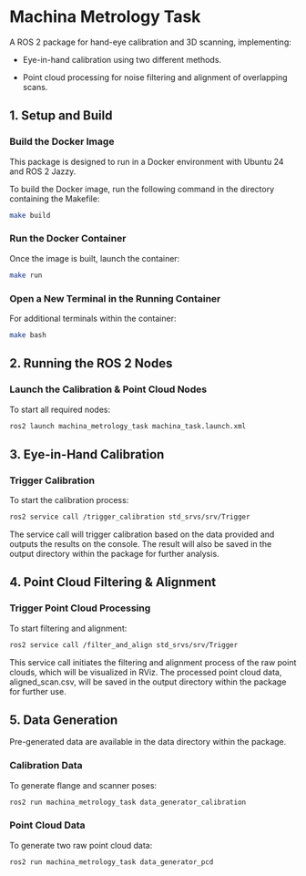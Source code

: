 # Machina Metrology Task
A ROS 2 package for hand-eye calibration and 3D scanning, implementing:

 - Eye-in-hand calibration using two different methods.

 - Point cloud processing for noise filtering and alignment of overlapping scans.

## 1. Setup and Build

### Build the Docker Image

This package is designed to run in a Docker environment with Ubuntu 24 and ROS 2 Jazzy.

To build the Docker image, run the following command in the directory containing the Makefile:

```bash
make build
```

### Run the Docker Container

Once the image is built, launch the container:

```bash
make run 
```

### Open a New Terminal in the Running Container

For additional terminals within the container:

```bash
make bash 
```

## 2. Running the ROS 2 Nodes

### Launch the Calibration & Point Cloud Nodes

To start all required nodes:

```bash
ros2 launch machina_metrology_task machina_task.launch.xml
```

## 3. Eye-in-Hand Calibration

### Trigger Calibration

To start the calibration process:
```bash
ros2 service call /trigger_calibration std_srvs/srv/Trigger
```
The service call will trigger calibration based on the data provided and outputs the results on the console. 
The result will also be saved in the output directory within the package for further analysis. 

## 4. Point Cloud Filtering & Alignment

### Trigger Point Cloud Processing

To start filtering and alignment:
```bash
ros2 service call /filter_and_align std_srvs/srv/Trigger
```

This service call initiates the filtering and alignment process of the raw point clouds, which will be visualized in RViz. 
The processed point cloud data, aligned_scan.csv, will be saved in the output directory within the package for further use. 


## 5. Data Generation

Pre-generated data are available in the data directory within the package.

### Calibration Data

To generate flange and scanner poses:

```bash
ros2 run machina_metrology_task data_generator_calibration
```
### Point Cloud Data

To generate two raw point cloud data:

```bash
ros2 run machina_metrology_task data_generator_pcd
```